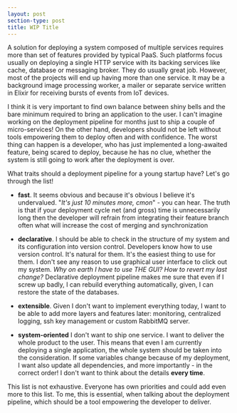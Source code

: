 ```yaml
---
layout: post
section-type: post
title: WIP Title
---
```


A solution for deploying a system composed of multiple services requires more than set of features provided by typical PaaS. Such platforms focus usually on deploying a single HTTP service with its backing services like cache, database or messaging broker. They do usually great job. However, most of the projects will end up having more than one service. It may be a background image processing worker, a mailer or separate service written in Elixir for receiving bursts of events from IoT devices.

I think it is very important to find own balance between shiny bells and the bare minimum required to bring an application to the user. I can't imagine working on the deployment pipeline for months just to ship a couple of micro-services! On the other hand, developers should not be left without tools empowering them to deploy often and with confidence. The worst thing can happen is a developer, who has just implemented a long-awaited feature, being scared to deploy, because he has no clue, whether the system is still going to work after the deployment is over.

What traits should a deployment pipeline for a young startup have? Let's go through the list!

- **fast**. It seems obvious and because it's obvious I believe it's undervalued. "*It's just 10 minutes more, cmon*" - you can hear. The truth is that if your deployment cycle net (and gross) time is unnecessarily long then the developer will refrain from integrating their feature branch often what will increase the cost of merging and synchronization

- **declarative**. I should be able to check in the structure of my system and its configuration into version control. Developers know how to use version control. It's natural for them. It's the easiest thing to use for them. I don't see any reason to use graphical user interface to click out my system. *Why on earth I have to use THE GUI? How to revert my last change?* Declarative deployment pipeline makes me sure that even if I screw up badly, I can rebuild everything automatically, given, I can restore the state of the databases.

- **extensible**. Given I don't want to implement everything today, I want to be able to add more layers and features later: monitoring, centralized logging, ssh key management or custom RabbitMQ server.

- **system-oriented** I don't want to ship one service. I want to deliver the whole product to the user. This means that even I am currently deploying a single application, the whole system should be taken into the consideration. If some variables change because of my deployment, I want also update all dependencies, and more importantly - in the correct order! I don't want to think about the details **every time**.

This list is not exhaustive. Everyone has own priorities and could add even more to this list. To me, this is essential, when talking about the deployment pipeline, which should be a tool empowering the developer to deliver.